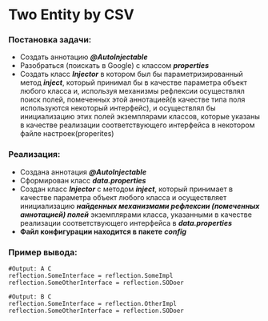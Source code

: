 # Two Entity by CSV

### Постановка задачи:

- Создать аннотацию ***@AutoInjectable***
- Разобраться (поискать в Google) с классом ***properties***
- Создать класс ***Injector*** в котором был бы параметризированный метод ***inject***, который принимал бы в качестве параметра объект любого класса и, 
  используя механизмы рефлексии осуществлял поиск полей, помеченных этой аннотацией(в качестве типа поля используются некоторый интерфейс), 
  и осуществлял бы инициализацию этих полей экземплярами классов, 
  которые указаны в качестве реализации соответствующего интерфейса в некотором файле настроек(properites)

### Реализация:

- Создана аннотация ***@AutoInjectable***
- Сформирован класс ***data.properties***
- Создан класс ***Injector*** с методом ***inject***, который принимает в качестве параметра объект любого класса 
  и осуществляет инициализацию ***найденных механизмами рефлексии (помеченных аннотацией) полей*** экземплярами класса,
   указанными в качестве реализации соответствующего интерфейса в ***data.properties***
- **Файл конфигурации находится в пакете** ***config***

### Пример вывода:

```
#Output: A C
reflection.SomeInterface = reflection.SomeImpl
reflection.SomeOtherInterface = reflection.SODoer

#Output: B C
reflection.SomeInterface = reflection.OtherImpl
reflection.SomeOtherInterface = reflection.SODoer
```
